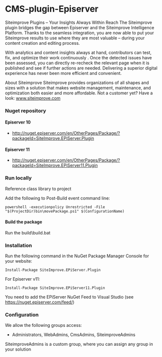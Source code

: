 # CMS-plugin-Episerver

Siteimprove Plugins – Your Insights Always Within Reach
The Siteimprove plugin bridges the gap between Episerver and the Siteimprove Intelligence Platform.
Thanks to the seamless integration, you are now able to put your Siteimprove results to use where they are most valuable – during your content creation and editing process.
 
With analytics and content insights always at hand, contributors can test, fix, and optimize their work continuously . Once the detected issues have been assessed, you can directly re-recheck the relevant page when it is published and see if further actions are needed.
Delivering a superior digital experience has never been more efficient and convenient. 
 
About Siteimprove
Siteimprove provides organizations of all shapes and sizes with a solution that makes website management, maintenance, and optimization both easier and more affordable. Not a customer yet? Have a look: www.siteimprove.com

### Nuget repository
#### Episerver 10
 - http://nuget.episerver.com/en/OtherPages/Package/?packageId=SiteImprove.EPiServer.Plugin
#### Episerver 11
 - http://nuget.episerver.com/en/OtherPages/Package/?packageId=SiteImprove.EPiServer11.Plugin

### Run locally
Reference class library to project 

Add the following to Post-Build event command line:
``` shell
powershell -executionpolicy Unrestricted -File "$(ProjectDir)bin\movePackage.ps1" $(ConfigurationName)
```

#### Build the package
Run the build\build.bat

### Installation
Run the following command in the NuGet Package Manager Console for your website:
```
Install-Package SiteImprove.EPiServer.Plugin
```
For Episerver v11:
```
Install-Package SiteImprove.EPiServer11.Plugin
```

You need to add the EPiServer NuGet Feed to Visual Studio (see https://nuget.episerver.com/feed/)

### Configuration

We allow the following groups access:
* Administrators, WebAdmins, CmsAdmins, SiteimproveAdmins

SiteimproveAdmins is a custom group, where you can assign any group in your solution
